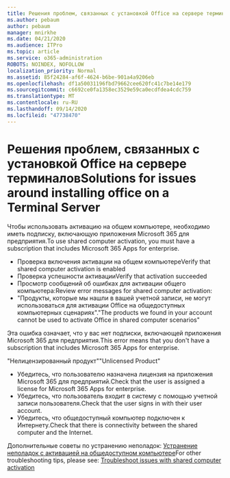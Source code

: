 ```yaml
---
title: Решения проблем, связанных с установкой Office на сервере терминалов
ms.author: pebaum
author: pebaum
manager: mnirkhe
ms.date: 04/21/2020
ms.audience: ITPro
ms.topic: article
ms.service: o365-administration
ROBOTS: NOINDEX, NOFOLLOW
localization_priority: Normal
ms.assetid: 85f24284-af6f-4624-b6be-901a4a9206eb
ms.openlocfilehash: df1a50031196fbd79662cee620fc41c7be14e179
ms.sourcegitcommit: c6692ce0fa1358ec3529e59ca0ecdfdea4cdc759
ms.translationtype: MT
ms.contentlocale: ru-RU
ms.lasthandoff: 09/14/2020
ms.locfileid: "47738470"
---
```

# <a name="solutions-for-issues-around-installing-office-on-a-terminal-server"></a><span data-ttu-id="50de3-102">Решения проблем, связанных с установкой Office на сервере терминалов</span><span class="sxs-lookup"><span data-stu-id="50de3-102">Solutions for issues around installing office on a Terminal Server</span></span>

<span data-ttu-id="50de3-103">Чтобы использовать активацию на общем компьютере, необходимо иметь подписку, включающую приложения Microsoft 365 для предприятия.</span><span class="sxs-lookup"><span data-stu-id="50de3-103">To use shared computer activation, you must have a subscription that includes Microsoft 365 Apps for enterprise.</span></span>
  
- <span data-ttu-id="50de3-104">Проверка включения активации на общем компьютере</span><span class="sxs-lookup"><span data-stu-id="50de3-104">Verify that shared computer activation is enabled</span></span>
- <span data-ttu-id="50de3-105">Проверка успешности активации</span><span class="sxs-lookup"><span data-stu-id="50de3-105">Verify that activation succeeded</span></span>
- <span data-ttu-id="50de3-106">Просмотр сообщений об ошибках для активации общего компьютера:</span><span class="sxs-lookup"><span data-stu-id="50de3-106">Review error messages for shared computer activation:</span></span>
- <span data-ttu-id="50de3-107">"Продукты, которые мы нашли в вашей учетной записи, не могут использоваться для активации Office на общедоступных компьютерных сценариях".</span><span class="sxs-lookup"><span data-stu-id="50de3-107">"The products we found in your account cannot be used to activate Office in shared computer scenarios"</span></span>
  
<span data-ttu-id="50de3-108">Эта ошибка означает, что у вас нет подписки, включающей приложения Microsoft 365 для предприятия.</span><span class="sxs-lookup"><span data-stu-id="50de3-108">This error means that you don't have a subscription that includes Microsoft 365 Apps for enterprise.</span></span>

<span data-ttu-id="50de3-109">"Нелицензированный продукт"</span><span class="sxs-lookup"><span data-stu-id="50de3-109">"Unlicensed Product"</span></span>

- <span data-ttu-id="50de3-110">Убедитесь, что пользователю назначена лицензия на приложения Microsoft 365 для предприятий.</span><span class="sxs-lookup"><span data-stu-id="50de3-110">Check that the user is assigned a license for Microsoft 365 Apps for enterprise.</span></span>
- <span data-ttu-id="50de3-111">Убедитесь, что пользователь входит в систему с помощью учетной записи пользователя.</span><span class="sxs-lookup"><span data-stu-id="50de3-111">Check that the user signs in with their user account.</span></span>
- <span data-ttu-id="50de3-112">Убедитесь, что общедоступный компьютер подключен к Интернету.</span><span class="sxs-lookup"><span data-stu-id="50de3-112">Check that there is connectivity between the shared computer and the Internet.</span></span>

<span data-ttu-id="50de3-113">Дополнительные советы по устранению неполадок: [Устранение неполадок с активацией на общедоступном компьютере](https://docs.microsoft.com/DeployOffice/troubleshoot-shared-computer-activation)</span><span class="sxs-lookup"><span data-stu-id="50de3-113">For other troubleshooting tips, please see: [Troubleshoot issues with shared computer activation](https://docs.microsoft.com/DeployOffice/troubleshoot-shared-computer-activation)</span></span>